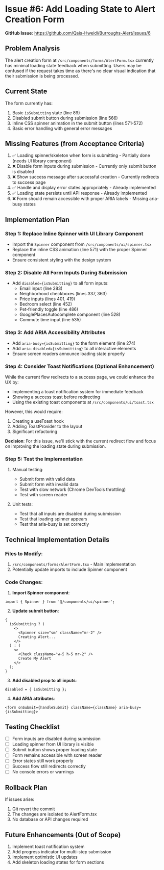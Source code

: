# Issue #6: Add Loading State to Alert Creation Form

**GitHub Issue**: https://github.com/Qais-Hweidi/Burroughs-Alert/issues/6

## Problem Analysis

The alert creation form at `/src/components/forms/AlertForm.tsx` currently has minimal loading state feedback when submitting. Users may be confused if the request takes time as there's no clear visual indication that their submission is being processed.

## Current State

The form currently has:

1. Basic `isSubmitting` state (line 89)
2. Disabled submit button during submission (line 566)
3. Inline CSS spinner animation in the submit button (lines 571-572)
4. Basic error handling with general error messages

## Missing Features (from Acceptance Criteria)

1. ✅ Loading spinner/skeleton when form is submitting - Partially done (needs UI library component)
2. ❌ Disable form inputs during submission - Currently only submit button is disabled
3. ❌ Show success message after successful creation - Currently redirects to success page
4. ✅ Handle and display error states appropriately - Already implemented
5. ✅ Loading state persists until API response - Already implemented
6. ❌ Form should remain accessible with proper ARIA labels - Missing aria-busy states

## Implementation Plan

### Step 1: Replace Inline Spinner with UI Library Component

- Import the `Spinner` component from `/src/components/ui/spinner.tsx`
- Replace the inline CSS animation (line 571) with the proper Spinner component
- Ensure consistent styling with the design system

### Step 2: Disable All Form Inputs During Submission

- Add `disabled={isSubmitting}` to all form inputs:
  - Email input (line 283)
  - Neighborhood checkboxes (lines 337, 363)
  - Price inputs (lines 401, 419)
  - Bedroom select (line 452)
  - Pet-friendly toggle (line 486)
  - GooglePlacesAutocomplete component (line 528)
  - Commute time input (line 535)

### Step 3: Add ARIA Accessibility Attributes

- Add `aria-busy={isSubmitting}` to the form element (line 274)
- Add `aria-disabled={isSubmitting}` to all interactive elements
- Ensure screen readers announce loading state properly

### Step 4: Consider Toast Notifications (Optional Enhancement)

While the current flow redirects to a success page, we could enhance the UX by:

- Implementing a toast notification system for immediate feedback
- Showing a success toast before redirecting
- Using the existing toast components at `/src/components/ui/toast.tsx`

However, this would require:

1. Creating a useToast hook
2. Adding ToastProvider to the layout
3. Significant refactoring

**Decision**: For this issue, we'll stick with the current redirect flow and focus on improving the loading state during submission.

### Step 5: Test the Implementation

1. Manual testing:
   - Submit form with valid data
   - Submit form with invalid data
   - Test with slow network (Chrome DevTools throttling)
   - Test with screen reader

2. Unit tests:
   - Test that all inputs are disabled during submission
   - Test that loading spinner appears
   - Test that aria-busy is set correctly

## Technical Implementation Details

### Files to Modify:

1. `/src/components/forms/AlertForm.tsx` - Main implementation
2. Potentially update imports to include Spinner component

### Code Changes:

1. **Import Spinner component**:

```tsx
import { Spinner } from '@/components/ui/spinner';
```

2. **Update submit button**:

```tsx
{
  isSubmitting ? (
    <>
      <Spinner size="sm" className="mr-2" />
      Creating Alert...
    </>
  ) : (
    <>
      <Check className="w-5 h-5 mr-2" />
      Create My Alert
    </>
  );
}
```

3. **Add disabled prop to all inputs**:

```tsx
disabled = { isSubmitting };
```

4. **Add ARIA attributes**:

```tsx
<form onSubmit={handleSubmit} className={className} aria-busy={isSubmitting}>
```

## Testing Checklist

- [ ] Form inputs are disabled during submission
- [ ] Loading spinner from UI library is visible
- [ ] Submit button shows proper loading state
- [ ] Form remains accessible with screen reader
- [ ] Error states still work properly
- [ ] Success flow still redirects correctly
- [ ] No console errors or warnings

## Rollback Plan

If issues arise:

1. Git revert the commit
2. The changes are isolated to AlertForm.tsx
3. No database or API changes required

## Future Enhancements (Out of Scope)

1. Implement toast notification system
2. Add progress indicator for multi-step submission
3. Implement optimistic UI updates
4. Add skeleton loading states for form sections

